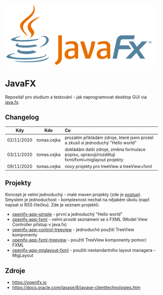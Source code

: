 ![JavaFX logo](/pics/JavaFX_Logo.png "Java FX logo")
# JavaFX
Repositář pro studium a testování - jak naprogramovat desktop GUI via [java.fx](https://en.wikipedia.org/wiki/JavaFX).

## Changelog
| Kdy        | Kdo         | Co           |
| ---------- |:-----------:| :---------------------------------------------------------------------------------|
| 02/11/2020 | tomas.cejka | prozatím přikládám zdroje, které jsem prošel a zkusil si jednoduchý "Hello world" |
| 03/11/2020 | tomas.cejka | dokládám další zdroje, změna formulace popisu, upravuji/rozděluji fxml/fxml+miglayout projekty |
| 09/11/2020 | tomas.cejka | novy projekty pro treeView a treeView+fxml |

## Projekty
Koncept je velmi jednoduchý - malé maven projekty (zde je [postup](https://github.com/tomascejka/javafx/blob/main/SETUP.md)). Smyslem je jednoduchost - komplexnost nechat na nějakém úkolu (např. napsat si RSS čtečku). Zde je seznam projektů:

* [openjfx-app-simple](https://github.com/tomascejka/javafx/tree/main/openjfx-app-simple) - první a jednoduchý "Hello world"
* [openjfx-app-fxml](https://github.com/tomascejka/javafx/tree/main/openjfx-app-fxml) - velmi prosté seznámení se s FXML (Model View Controller přístup v java.fx)
* [openjfx-app-control-treeview](https://github.com/tomascejka/javafx/tree/main/openjfx-app-control-treeview) - jednoduché použití TreeView komponenty
* [openjfx-app-fxml-treeview](https://github.com/tomascejka/javafx/tree/main/openjfx-app-fxml-treeview) - použití TreeView komponenty pomocí FXML
* [openjfx-app-miglayout-fxml](https://github.com/tomascejka/javafx/tree/main/openjfx-app-miglayout-fxml) - použití nestandartního layout managera - MigLayout

## Zdroje
* https://openjfx.io
* https://docs.oracle.com/javase/8/javase-clienttechnologies.htm